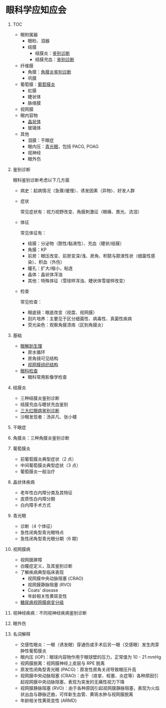 # 眼科学应知应会
1. TOC
    - 眼附属器
        - 眼睑、泪器
        - 结膜
            - 结膜炎：[鉴别诊断](./main.md#结膜疾病)
            - 结膜充血：[鉴别诊断](./main.md#结膜疾病)
    - 纤维膜
        - 角膜：[角膜炎鉴别诊断](./main.md#鉴别诊断)
        - 巩膜
    - 葡萄膜：[葡萄膜炎](./main.md#肉芽肿性葡萄膜炎)
        - 虹膜
        - 睫状体
        - 脉络膜
    - 视网膜
    - 眼内容物
        - [晶状体](./main.md#老年性白内障)
        - 玻璃体
    - 其他
        - 泪膜：干眼症
        - 眼内压：[青光眼](./main.md#青光眼)，包括 PACG, POAG
        - 视神经
        - 眼外伤

1. 鉴别诊断

   眼科鉴别诊断考虑以下几方面

   - 病史：起病情况（急骤/缓慢）、诱发因素（异物）、好发人群

   - 症状

     常见症状有：视力视野改变、角膜刺激征（眼痛、畏光、流泪）

   - 体征

     常见体征有：

     - 结膜：分泌物（脓性/黏液性）、充血（睫状/结膜）
     - 角膜：KP
     - 前房：眼压改变、前房变深/浅、房角、积脓与脓液性状（细菌性感染）、积血（外伤）
     - 瞳孔：扩大/缩小，粘连
     - 晶体：晶状体浑浊
     - 其他：特殊体征（雪球样浑浊、睫状体雪堤样改变）

   - 检查

     常见检查：

     - 眼底镜：眼底改变（视盘、视网膜）
     - 刮片培养：主要见于区分细菌性、病毒性、真菌性疾病
     - 荧光染色：观察角膜溃疡（区别角膜炎）

1. 基础
    - [眼解剖生理](./main.md#眼解剖生理)
        - 房水循环
        - 房角镜可见结构
        - [视网膜组织结构](./main.md#视网膜病)
    - [眼科检查](./main.md#眼科检查)
        - 眼科常用影像学检查

1. 结膜炎
    - 三种结膜炎鉴别诊断
    - 结膜充血与睫状充血鉴别
    - [三大红眼病鉴别诊断](./main.md#细菌性结膜炎（红眼病）)
    - 沙眼发现者：汤非凡、张小楼

1. 干眼症

1. 角膜炎：三种角膜炎鉴别诊断

1. 葡萄膜炎
    - 前葡萄膜炎典型症状（2 点）
    - 中间葡萄膜炎典型症状（3 点）
    - 葡萄膜炎一般治疗

1. 晶状体疾病
    - 老年性白内障分类及其特征
    - 皮质性白内障分期
    - 白内障手术方式

1. 青光眼
    - 诊断（4 个体征）
    - 急性闭角型青光眼特点
    - 急性闭角型青光眼分期（6 期）

1. 视网膜病
    - 视网膜屏障
    - 白瞳症定义，及其鉴别诊断
    - 了解疾病典型临床表现
        - 视网膜中央动脉阻塞 (CRAO)
        - 视网膜静脉阻塞 (RVO)
        - Coats' disease
        - 年龄相关性黄斑变性
    - [糖尿病视网膜病变分级](./main.md#糖尿病视网膜病变_DR)

1. 视神经疾病：不同视神经疾病鉴别诊断

1. 眼外伤

1. 名词解释
    - 交感性眼炎：一眼（诱发眼）穿通伤或手术后另一眼（交感眼）发生肉芽肿性葡萄膜炎
    - 眼内压 (IOP)：眼球内容物作用于眼球壁的压力，正常值为 10 - 21 mmHg
    - 视网膜脱离：视网膜神经上皮层与 RPE 脱离
    - 原发性闭角型青光眼 (PACG)：原发性房角关闭导致眼压升高
    - 视网膜中央动脉阻塞 (CRAO)：由于（痉挛、栓塞、炎症等）各种原因引起视网膜中央动脉阻塞，表现为突发的无痛性视力下降
    - 视网膜静脉阻塞 (RVO)：由于各种原因引起视网膜静脉阻塞，表现为火焰状出血与静脉迂曲，可伴新生血管、黄斑水肿与视网膜脱离
    - 年龄相关性黄斑变性 (ARMD)
